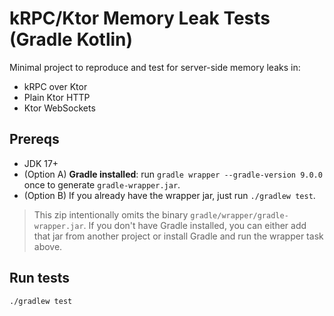 # kRPC/Ktor Memory Leak Tests (Gradle Kotlin)

Minimal project to reproduce and test for server-side memory leaks in:

- kRPC over Ktor
- Plain Ktor HTTP
- Ktor WebSockets

## Prereqs

* JDK 17+
* (Option A) **Gradle installed**: run `gradle wrapper --gradle-version 9.0.0` once to generate `gradle-wrapper.jar`.
* (Option B) If you already have the wrapper jar, just run `./gradlew test`.

> This zip intentionally omits the binary `gradle/wrapper/gradle-wrapper.jar`. If you don't have Gradle installed, you can either add that jar from another project or install Gradle and run the wrapper task above.

## Run tests

```bash
./gradlew test
```
